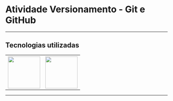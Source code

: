 <h1>Atividade Versionamento - Git e GitHub</h1>
<hr>

<h2>Tecnologias utilizadas</h2>
<table>
    <th><img src="https://gizmodo.uol.com.br/wp-content/blogs.dir/8/files/2020/06/github.jpg" width="100px" heigth="100px"></th>
    <th><img src="https://hermes.digitalinnovation.one/articles/cover/effe8a64-c52a-4983-aedb-91b5e432027f.png" width="100px" heigth="100px"></th>
</table>
<hr>
